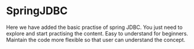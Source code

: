 # SpringJDBC

Here we have added the basic practise of spring JDBC.
You just need to explore and start practising the content.
Easy to understand for beginners.
Maintain the code more flexible so that user can understand the concept.
